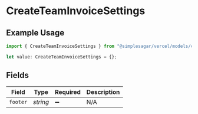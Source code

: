 # CreateTeamInvoiceSettings

## Example Usage

```typescript
import { CreateTeamInvoiceSettings } from "@simplesagar/vercel/models/createteamop.js";

let value: CreateTeamInvoiceSettings = {};
```

## Fields

| Field              | Type               | Required           | Description        |
| ------------------ | ------------------ | ------------------ | ------------------ |
| `footer`           | *string*           | :heavy_minus_sign: | N/A                |